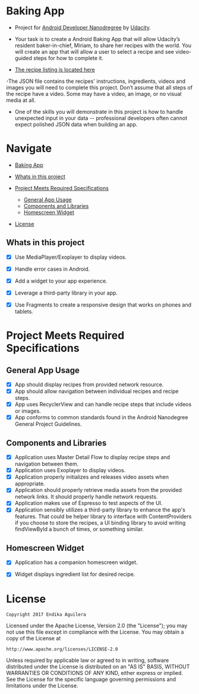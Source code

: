 # Baking App

- Project for [Android Developer Nanodregree](https://www.udacity.com/course/android-developer-nanodegree-by-google--nd801) by [Udacity](https://www.udacity.com/).

- Your task is to create a Android Baking App that will allow Udacity’s resident baker-in-chief, Miriam, to share her recipes with the world. You will create an app that will allow a user to select a recipe and see video-guided steps for how to complete it.

- [The recipe listing is located here](https://d17h27t6h515a5.cloudfront.net/topher/2017/May/59121517_baking/baking.json)

-The JSON file contains the recipes' instructions, ingredients, videos and images you will need to complete this project. Don’t assume that all steps of the recipe have a video. Some may have a video, an image, or no visual media at all.

- One of the skills you will demonstrate in this project is how to handle unexpected input in your data -- professional developers often cannot expect polished JSON data when building an app.

# Navigate

  - [Baking App](#baking-app)
  
  - [Whats in this project](#whats-in-this-project)
  
  - [Project Meets Required Specifications](#project-meets-required-specifications)
    - [General App Usage](#general-app-usage)
    - [Components and Libraries](#components-and-libraries)
    - [Homescreen Widget](#homescreen-widget)
    
 - [License](#license)

## Whats in this project

  - [x] Use MediaPlayer/Exoplayer to display videos.
  - [x] Handle error cases in Android.
  - [x] Add a widget to your app experience.
  - [x] Leverage a third-party library in your app.
  - [x] Use Fragments to create a responsive design that works on phones and tablets.


# Project Meets Required Specifications

## General App Usage

  - [x] App should display recipes from provided network resource.
  - [x] App should allow navigation between individual recipes and recipe steps.
  - [x] App uses RecyclerView and can handle recipe steps that include videos or images.
  - [x] App conforms to common standards found in the Android Nanodegree General Project Guidelines.

## Components and Libraries

  - [x] Application uses Master Detail Flow to display recipe steps and navigation between them.
  - [x] Application uses Exoplayer to display videos.
  - [x] Application properly initializes and releases video assets when appropriate.
  - [x] Application should properly retrieve media assets from the provided network links. It should properly handle network requests.
  - [x] Application makes use of Espresso to test aspects of the UI.
  - [x] Application sensibly utilizes a third-party library to enhance the app's features. That could be helper library to interface with ContentProviders if you choose to store the recipes, a UI binding library to avoid writing findViewById a bunch of times, or something similar.

## Homescreen Widget

  - [x] Application has a companion homescreen widget.
  - [x] Widget displays ingredient list for desired recipe.
  

# License

```Copyright 2017 Endika Aguilera```

Licensed under the Apache License, Version 2.0 (the "License");
you may not use this file except in compliance with the License.
You may obtain a copy of the License at

    http://www.apache.org/licenses/LICENSE-2.0

Unless required by applicable law or agreed to in writing, software
distributed under the License is distributed on an "AS IS" BASIS,
WITHOUT WARRANTIES OR CONDITIONS OF ANY KIND, either express or implied.
See the License for the specific language governing permissions and
limitations under the License.
